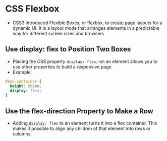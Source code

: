 # CSS Flexbox
* CSS3 introduced Flexible Boxes, or flexbox, to create page layouts for a
dynamic UI. It is a layout mode that arranges elements in a predictable way for
different screen sizes and browsers

## Use display: flex to Position Two Boxes
* Placing the CSS property ```display: flex;``` on an element allows you to use
other properties to build a responsive page.
* Example:

```css
#box-container {
  height: 500px;
  display: flex;
}
```

## Use the flex-direction Property to Make a Row
* Adding ```display: flex``` to an element turns it into a flex container. This
makes it possible to align any children of that element into rows or columns.
